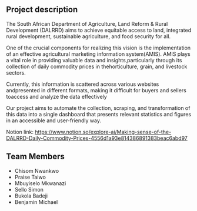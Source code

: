 ## Project description

The South African Department of Agriculture, Land Reform & Rural Development (DALRRD) aims to achieve equitable access to land,
integrated rural development, sustainable agriculture, and food security for all.

One of the crucial components for realizing this vision is the implementation of an effective agricultural marketing information 
system(AMIS). AMIS plays a vital role in providing valuable data and insights,particularly through its collection of daily 
commodity prices in thehorticulture, grain, and livestock sectors.

Currently, this information is scattered across various websites andpresented in different formats, 
making it difficult for buyers and sellers toaccess and analyze the data effectively

Our project aims to automate the collection, scraping, and transformation of this data into a single dashboard
that presents relevant statistics and figures in an accessible and user-friendly way.

Notion link: https://www.notion.so/explore-ai/Making-sense-of-the-DALRRD-Daily-Commodity-Prices-4556d1a93e814386891383beac6abd97

## Team Members

- Chisom Nwankwo
- Praise Taiwo
- Mbuyiselo Mkwanazi
- Sello Simon
- Bukola Badeji
- Benjamin Michael
